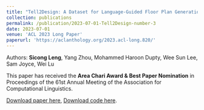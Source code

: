 ```yaml
---
title: "Tell2Design: A Dataset for Language-Guided Floor Plan Generation"
collection: publications
permalink: /publication/2023-07-01-Tell2Design-number-3
date: 2023-07-01
venue: 'ACL 2023 Long Paper'
paperurl: 'https://aclanthology.org/2023.acl-long.820/'
---
```


Authors: **Sicong Leng**, Yang Zhou, Mohammed Haroon Dupty, Wee Sun Lee, Sam Joyce, Wei Lu

This paper has received the **Area Chari Award & Best Paper Nomination** in Proceedings of the 61st Annual Meeting of the Association for Computational Linguistics.

[Download paper here](https://aclanthology.org/2023.acl-long.820/), [Download code here](https://github.com/LengSicong/Tell2Design).

